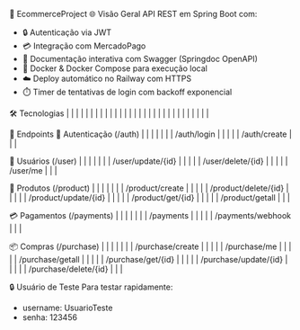 🚀 EcommerceProject
🌐 Visão Geral
API REST em Spring Boot com:
- 🔒 Autenticação via JWT
- 💳 Integração com MercadoPago
- 📄 Documentação interativa com Swagger (Springdoc OpenAPI)
- 🐳 Docker & Docker Compose para execução local
- ☁️ Deploy automático no Railway com HTTPS
- ⏱️ Timer de tentativas de login com backoff exponencial

🛠️ Tecnologias
|  |  | 
|  |  | 
|  |  | 
|  |  | 
|  |  | 
|  |  | 
|  |  | 
|  |  | 
|  |  | 
|  |  | 



📖 Endpoints
🔑 Autenticação (/auth)
|  |  |  |  | 
|  | /auth/login |  |  | 
|  | /auth/create |  |  | 



👤 Usuários (/user)
|  |  |  |  | 
|  | /user/update/{id} |  |  | 
|  | /user/delete/{id} |  |  | 
|  | /user/me |  |  | 



🛒 Produtos (/product)
|  |  |  |  | 
|  | /product/create |  |  | 
|  | /product/delete/{id} |  |  | 
|  | /product/update/{id} |  |  | 
|  | /product/get/{id} |  |  | 
|  | /product/getall |  |  | 



💳 Pagamentos (/payments)
|  |  |  |  | 
|  | /payments |  |  | 
|  | /payments/webhook |  |  | 



📦 Compras (/purchase)
|  |  |  |  | 
|  | /purchase/create |  |  | 
|  | /purchase/me |  |  | 
|  | /purchase/getall |  |  | 
|  | /purchase/get/{id} |  |  | 
|  | /purchase/update/{id} |  |  | 
|  | /purchase/delete/{id} |  |  | 



🔒 Usuário de Teste
Para testar rapidamente:
- username: UsuarioTeste
- senha: 123456



